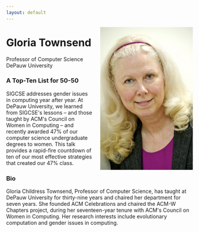 ```yaml
---
layout: default
---
```


<img 	src = "/images/speakers/Gloria.jpg" 
			width = "250px"
			style="float:right; margin-left: 20px;"
			>

# Gloria Townsend

Professor of Computer Science
<br>
DePauw University

<a name = "abstract"> </a>

### A Top-Ten List for 50-50

SIGCSE addresses gender issues in computing year after year.  At DePauw University, we learned from SIGCSE's lessons – and those taught by ACM's Council on Women in Computing – and recently awarded 47% of our computer science undergraduate degrees to women.  This talk provides a rapid-fire countdown of ten of our most effective strategies that created our 47% class. 

<a name = "bio"> </a>

### Bio
Gloria Childress Townsend, Professor of Computer Science, has taught at DePauw University for thirty-nine years and chaired her department for seven years.  She founded ACM Celebrations and chaired the ACM-W Chapters project, during her seventeen-year tenure with ACM's Council on Women in Computing. Her research interests include evolutionary computation and gender issues in computing. 
